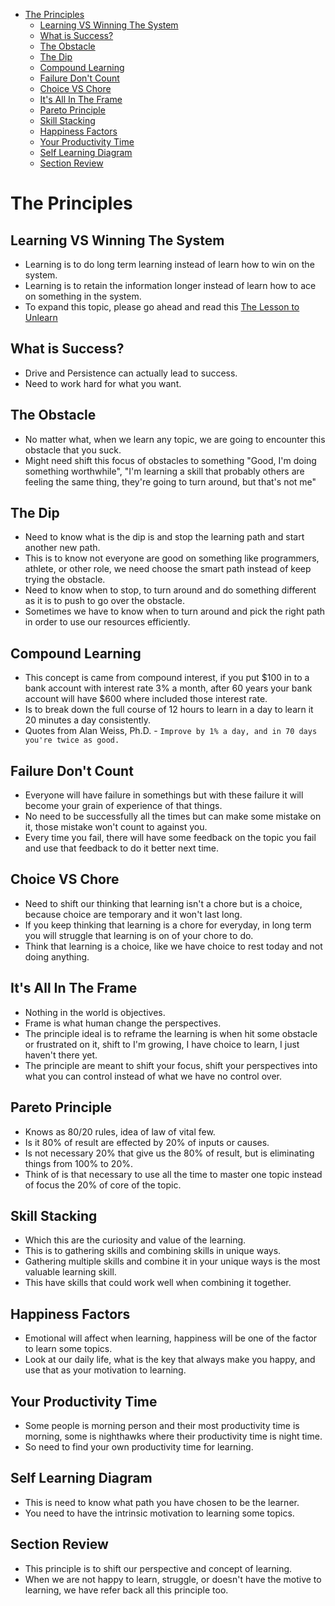 - [The Principles](#the-principles)
  - [Learning VS Winning The System](#learning-vs-winning-the-system)
  - [What is Success?](#what-is-success)
  - [The Obstacle](#the-obstacle)
  - [The Dip](#the-dip)
  - [Compound Learning](#compound-learning)
  - [Failure Don't Count](#failure-dont-count)
  - [Choice VS Chore](#choice-vs-chore)
  - [It's All In The Frame](#its-all-in-the-frame)
  - [Pareto Principle](#pareto-principle)
  - [Skill Stacking](#skill-stacking)
  - [Happiness Factors](#happiness-factors)
  - [Your Productivity Time](#your-productivity-time)
  - [Self Learning Diagram](#self-learning-diagram)
  - [Section Review](#section-review)

# The Principles

## Learning VS Winning The System
- Learning is to do long term learning instead of learn how to win on the system.
- Learning is to retain the information longer instead of learn how to ace on something in the system.
- To expand this topic, please go ahead and read this [The Lesson to Unlearn](http://paulgraham.com/lesson.html)

## What is Success?
- Drive and Persistence can actually lead to success.
- Need to work hard for what you want. 

## The Obstacle
- No matter what, when we learn any topic, we are going to encounter this obstacle that you suck.
- Might need shift this focus of obstacles to something "Good, I'm doing something worthwhile", "I'm learning a skill that probably others are feeling the same thing, they're going to turn around, but that's not me"

## The Dip
- Need to know what is the dip is and stop the learning path and start another new path.
- This is to know not everyone are good on something like programmers, athlete, or other role, we need choose the smart path instead of keep trying the obstacle.
- Need to know when to stop, to turn around and do something different as it is to push to go over the obstacle.
- Sometimes we have to know when to turn around and pick the right path in order to use our resources efficiently.

## Compound Learning 
- This concept is came from compound interest, if you put $100 in to a bank account with interest rate 3% a month, after 60 years your bank account will have $600 where included those interest rate.
- Is to break down the full course of 12 hours to learn in a day to learn it 20 minutes a day consistently.
- Quotes from Alan Weiss, Ph.D. - `Improve by 1% a day, and in 70 days you're twice as good.`

## Failure Don't Count
- Everyone will have failure in somethings but with these failure it will become your grain of experience of that things.
- No need to be successfully all the times but can make some mistake on it, those mistake won't count to against you.
- Every time you fail, there will have some feedback on the topic you fail and use that feedback to do it better next time.

## Choice VS Chore
- Need to shift our thinking that learning isn't a chore but is a choice, because choice are temporary and it won't last long.
- If you keep thinking that learning is a chore for everyday, in long term you will struggle that learning is on of your chore to do.
- Think that learning is a choice, like we have choice to rest today and not doing anything.

## It's All In The Frame
- Nothing in the world is objectives.
- Frame is what human change the perspectives.
- The principle ideal is to reframe the learning is when hit some obstacle or frustrated on it, shift to I'm growing, I have choice to learn, I just haven't there yet.
- The principle are meant to shift your focus, shift your perspectives into what you can control instead of what we have no control over.

## Pareto Principle
- Knows as 80/20 rules, idea of law of vital few.
- Is it 80% of result are effected by 20% of inputs or causes.
- Is not necessary 20% that give us the 80% of result, but is eliminating things from 100% to 20%.
- Think of is that necessary to use all the time to master one topic instead of focus the 20% of core of the topic.

## Skill Stacking 
- Which this are the curiosity and value of the learning.
- This is to gathering skills and combining skills in unique ways.
- Gathering multiple skills and combine it in your unique ways is the most valuable learning skill.
- This have skills that could work well when combining it together.

## Happiness Factors
- Emotional will affect when learning, happiness will be one of the factor to learn some topics.
- Look at our daily life, what is the key that always make you happy, and use that as your motivation to learning.

## Your Productivity Time
- Some people is morning person and their most productivity time is morning, some is nighthawks where their productivity time is night time.
- So need to find your own productivity time for learning.

## Self Learning Diagram
- This is need to know what path you have chosen to be the learner.
- You need to have the intrinsic motivation to learning some topics.

## Section Review
- This principle is to shift our perspective and concept of learning.
- When we are not happy to learn, struggle, or doesn't have the motive to learning, we have refer back all this principle too.
